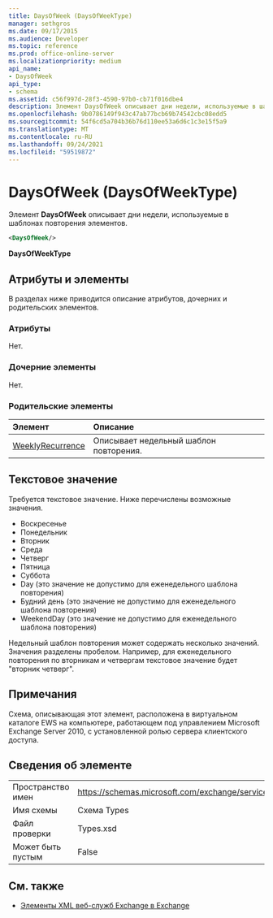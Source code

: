 ```yaml
---
title: DaysOfWeek (DaysOfWeekType)
manager: sethgros
ms.date: 09/17/2015
ms.audience: Developer
ms.topic: reference
ms.prod: office-online-server
ms.localizationpriority: medium
api_name:
- DaysOfWeek
api_type:
- schema
ms.assetid: c56f997d-28f3-4590-97b0-cb71f016dbe4
description: Элемент DaysOfWeek описывает дни недели, используемые в шаблонах повторения элементов.
ms.openlocfilehash: 9b0786149f943c47ab77bcb69b74542cbc08edd5
ms.sourcegitcommit: 54f6cd5a704b36b76d110ee53a6d6c1c3e15f5a9
ms.translationtype: MT
ms.contentlocale: ru-RU
ms.lasthandoff: 09/24/2021
ms.locfileid: "59519872"
---
```

# <a name="daysofweek-daysofweektype"></a>DaysOfWeek (DaysOfWeekType)

Элемент **DaysOfWeek** описывает дни недели, используемые в шаблонах повторения элементов. 
  
```XML
<DaysOfWeek/>
```

**DaysOfWeekType**

## <a name="attributes-and-elements"></a>Атрибуты и элементы

В разделах ниже приводится описание атрибутов, дочерних и родительских элементов.
  
### <a name="attributes"></a>Атрибуты

Нет.
  
### <a name="child-elements"></a>Дочерние элементы

Нет.
  
### <a name="parent-elements"></a>Родительские элементы

|**Элемент**|**Описание**|
|:-----|:-----|
|[WeeklyRecurrence](weeklyrecurrence.md) <br/> |Описывает недельный шаблон повторения.  <br/> |
   
## <a name="text-value"></a>Текстовое значение

Требуется текстовое значение. Ниже перечислены возможные значения.
  
- Воскресенье    
- Понедельник    
- Вторник    
- Среда    
- Четверг    
- Пятница    
- Суббота    
- Day (это значение не допустимо для еженедельного шаблона повторения)    
- Будний день (это значение не допустимо для еженедельного шаблона повторения)    
- WeekendDay (это значение не допустимо для еженедельного шаблона повторения)
    
Недельный шаблон повторения может содержать несколько значений. Значения разделены пробелом. Например, для еженедельного повторения по вторникам и четвергам текстовое значение будет "вторник четверг".
  
## <a name="remarks"></a>Примечания

Схема, описывающая этот элемент, расположена в виртуальном каталоге EWS на компьютере, работающем под управлением Microsoft Exchange Server 2010, с установленной ролью сервера клиентского доступа.
  
## <a name="element-information"></a>Сведения об элементе

|||
|:-----|:-----|
|Пространство имен  <br/> |https://schemas.microsoft.com/exchange/services/2006/types  <br/> |
|Имя схемы  <br/> |Схема Types  <br/> |
|Файл проверки  <br/> |Types.xsd  <br/> |
|Может быть пустым  <br/> |False  <br/> |
   
## <a name="see-also"></a>См. также

- [Элементы XML веб-служб Exchange в Exchange](ews-xml-elements-in-exchange.md)

